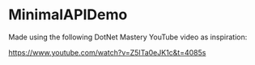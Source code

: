 # MinimalAPIDemo


Made using the following DotNet Mastery YouTube video as inspiration:

https://www.youtube.com/watch?v=Z5ITa0eJK1c&t=4085s
